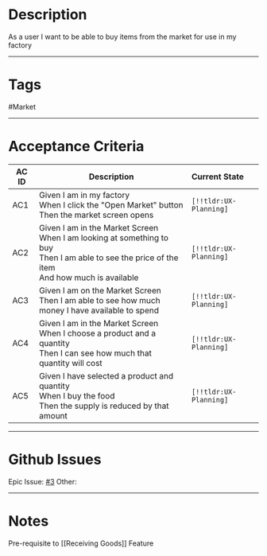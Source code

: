 # Description
As a user I want to be able to buy items from the market for use in my factory

---
# Tags

#Market 

---
# Acceptance Criteria

| AC ID | Description                                                                                                                                          | Current State          |
| ----- | ---------------------------------------------------------------------------------------------------------------------------------------------------- | :--------------------- |
| AC1   | Given I am in my factory<br>When I click the "Open Market" button<br>Then the market screen opens                                                    | `[!!tldr:UX-Planning]` |
| AC2   | Given I am in the Market Screen<br>When I am looking at something to buy<br>Then I am able to see the price of the item<br>And how much is available | `[!!tldr:UX-Planning]` |
| AC3   | Given I am on the Market Screen<br>Then I am able to see how much money I have available to spend                                                    | `[!!tldr:UX-Planning]` |
| AC4   | Given I am in the Market Screen<br>When I choose a product and a quantity<br>Then I can see how much that quantity will cost                         | `[!!tldr:UX-Planning]` |
| AC5   | Given I have selected a product and quantity<br>When I buy the food<br>Then the supply is reduced by that amount                                     | `[!!tldr:UX-Planning]` |

---
# Github Issues
Epic Issue: [#3](https://github.com/JackFawthorpe/FoodRTS/issues/3)
Other:

---
# Notes
Pre-requisite to [[Receiving Goods]] Feature